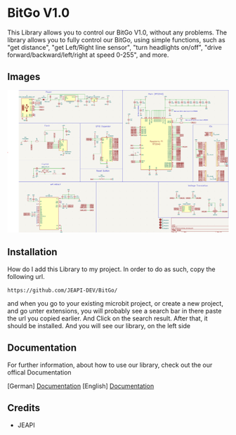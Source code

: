 
# BitGo V1.0

This Library allows you to control our BitGo V1.0, without any problems. The library allows you to fully control our BitGo, using simple functions, such as "get distance", "get Left/Right line sensor", "turn headlights on/off", "drive forward/backward/left/right at speed 0-255", and more.

## Images

![App Screenshot](https://raw.githubusercontent.com/JEAPI-DEV/GNA/main/images/Schematic.png)


## Installation

How do I add this Library to my project.
In order to do as such, copy the following url.

```
https://github.com/JEAPI-DEV/BitGo/
```

and when you go to your existing microbit project, or create a new project, and go unter extensions, you will probably see a search bar in there paste the url you copied earlier. And Click on the search result. After that, it should be installed. And you will see our library, on the left side


    
## Documentation

For further information, about how to use our library, check out the our offical Documentation

[German]
[Documentation](https://linktodocumentation)
[English] 
[Documentation](https://linktodocumentation)


## Credits

- JEAPI
